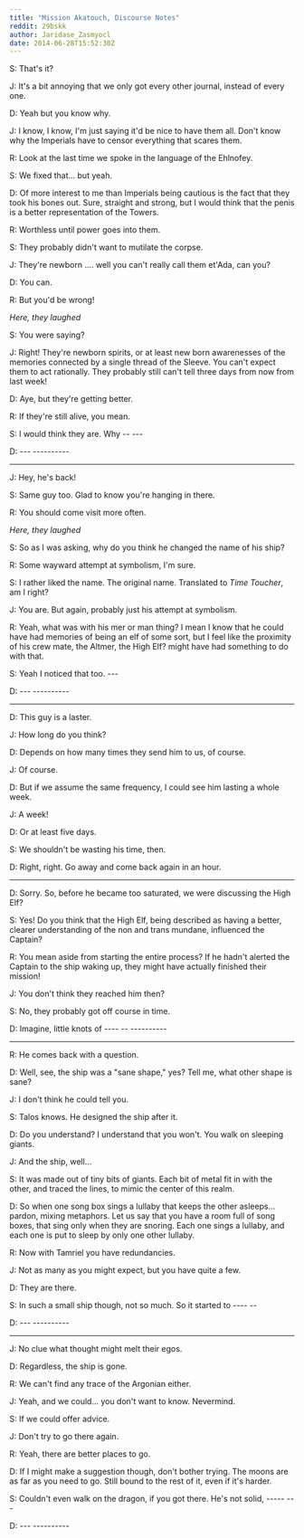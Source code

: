 ```yaml
---
title: "Mission Akatouch, Discourse Notes"
reddit: 29bskk
author: Jaridase_Zasmyocl
date: 2014-06-28T15:52:30Z
---
```


S: That's it?

J: It's a bit annoying that we only got every other journal, instead of every one.

D: Yeah but you know why.

J: I know, I know, I'm just saying it'd be nice to have them all. Don't know why the Imperials have to censor everything that scares them.

R: Look at the last time we spoke in the language of the Ehlnofey.

S: We fixed that... but yeah.

D: Of more interest to me than Imperials being cautious is the fact that they took his bones out. Sure, straight and strong, but I would think that the penis is a better representation of the Towers. 

R: Worthless until power goes into them.

S: They probably didn't want to mutilate the corpse. 

J: They're newborn .... well you can't really call them et'Ada, can you?

D: You can.

R: But you'd be wrong!

*Here, they laughed*

S: You were saying?

J: Right! They're newborn spirits, or at least new born awarenesses of the memories connected by a single thread of the Sleeve. You can't expect them to act rationally. They probably still can't tell three days from now from last week!

D: Aye, but they're getting better.

R: If they're still alive, you mean.

S: I would think they are. Why -- ---

D: --- ----------

---

J: Hey, he's back!

S: Same guy too. Glad to know you're hanging in there.

R: You should come visit more often.

*Here, they laughed*

S: So as I was asking, why do you think he changed the name of his ship? 

R: Some wayward attempt at symbolism, I'm sure.

S: I rather liked the name. The original name. Translated to *Time Toucher*, am I right?

J: You are. But again, probably just his attempt at symbolism. 

R: Yeah, what was with his mer or man thing? I mean I know that he could have had memories of being an elf of some sort, but I feel like the proximity of his crew mate, the Altmer, the High Elf? might have had something to do with that.

S: Yeah I noticed that too. ---

D: --- ----------

---

D: This guy is a laster. 

J: How long do you think?

D: Depends on how many times they send him to us, of course. 

J: Of course. 

D: But if we assume the same frequency, I could see him lasting a whole week. 

J: A week!

D: Or at least five days.

S: We shouldn't be wasting his time, then. 

D: Right, right. Go away and come back again in an hour.

---

D: Sorry. So, before he became too saturated, we were discussing the High Elf?

S: Yes! Do you think that the High Elf, being described as having a better, clearer understanding of the non and trans mundane, influenced the Captain?

R: You mean aside from starting the entire process? If he hadn't alerted the Captain to the ship waking up, they might have actually finished their mission!

J: You don't think they reached him then?

S: No, they probably got off course in time. 

D: Imagine, little knots of ---- -- ----------

---

R: He comes back with a question. 

D: Well, see, the ship was a "sane shape," yes? Tell me, what other shape is sane? 

J: I don't think he could tell you. 

S: Talos knows. He designed the ship after it.

D: Do you understand? I understand that you won't. You walk on sleeping giants. 

J: And the ship, well...

S: It was made out of tiny bits of giants. Each bit of metal fit in with the other, and traced the lines, to mimic the center of this realm. 

D: So when one song box sings a lullaby that keeps the other asleeps... pardon, mixing metaphors. Let us say that you have a room full of song boxes, that sing only when they are snoring. Each one sings a lullaby, and each one is put to sleep by only one other lullaby. 

R: Now with Tamriel you have redundancies.

J: Not as many as you might expect, but you have quite a few.

D: They are there.

S: In such a small ship though, not so much. So it started to ---- --

D: --- ----------

---

J: No clue what thought might melt their egos.

D: Regardless, the ship is gone. 

R: We can't find any trace of the Argonian either. 

J: Yeah, and we could... you don't want to know. Nevermind.

S: If we could offer advice.

J: Don't try to go there again. 

R: Yeah, there are better places to go. 

D: If I might make a suggestion though, don't bother trying. The moons are as far as you need to go. Still bound to the rest of it, even if it's harder. 

S: Couldn't even walk on the dragon, if you got there. He's not solid, ----- ---

D: --- ----------
